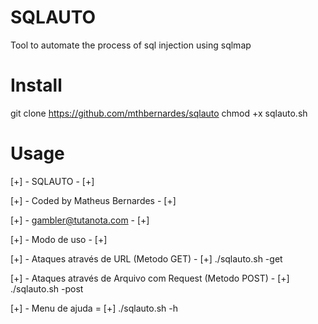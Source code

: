 # SQLAUTO
Tool to automate the process of sql injection using sqlmap

# Install
git clone https://github.com/mthbernardes/sqlauto
chmod +x sqlauto.sh

# Usage
[+] - SQLAUTO - [+]

[+] - Coded by Matheus Bernardes - [+]

[+] - gambler@tutanota.com  - [+]

[+] - Modo de uso - [+]

[+] - Ataques através de URL (Metodo GET) - [+]
./sqlauto.sh -get

[+] - Ataques através de Arquivo com Request (Metodo POST) - [+]
./sqlauto.sh -post

[+] - Menu de ajuda = [+]
./sqlauto.sh -h

